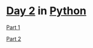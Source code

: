 # [Day 2](https://adventofcode.com/2021/day/2) in [Python](https://www.python.org/)

[Part 1](part1.py)

[Part 2](part2.py)